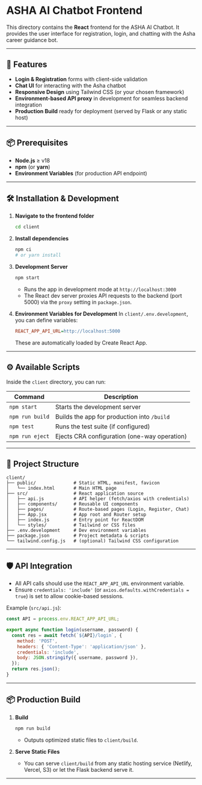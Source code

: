 # ASHA AI Chatbot Frontend

This directory contains the **React** frontend for the ASHA AI Chatbot. It provides the user interface for registration, login, and chatting with the Asha career guidance bot.

---

## 🚀 Features

- **Login & Registration** forms with client-side validation
- **Chat UI** for interacting with the Asha chatbot
- **Responsive Design** using Tailwind CSS (or your chosen framework)
- **Environment-based API proxy** in development for seamless backend integration
- **Production Build** ready for deployment (served by Flask or any static host)

---

## 📦 Prerequisites

- **Node.js** ≥ v18
- **npm** (or **yarn**)
- **Environment Variables** (for production API endpoint)

---

## 🛠 Installation & Development

1. **Navigate to the frontend folder**
   ```bash
   cd client
   ```

2. **Install dependencies**
   ```bash
   npm ci
   # or yarn install
   ```

3. **Development Server**
   ```bash
   npm start
   ```
   - Runs the app in development mode at `http://localhost:3000`
   - The React dev server proxies API requests to the backend (port 5000) via the `proxy` setting in `package.json`.

4. **Environment Variables for Development**
   In `client/.env.development`, you can define variables:
   ```ini
   REACT_APP_API_URL=http://localhost:5000
   ```
   These are automatically loaded by Create React App.

---

## ⚙️ Available Scripts

Inside the `client` directory, you can run:

| Command         | Description                                    |
|-----------------|------------------------------------------------|
| `npm start`     | Starts the development server                  |
| `npm run build` | Builds the app for production into `/build`    |
| `npm test`      | Runs the test suite (if configured)            |
| `npm run eject` | Ejects CRA configuration (one-way operation)   |

---

## 📂 Project Structure

```
client/
├── public/              # Static HTML, manifest, favicon
│   └── index.html       # Main HTML page
├── src/                 # React application source
│   ├── api.js           # API helper (fetch/axios with credentials)
│   ├── components/      # Reusable UI components
│   ├── pages/           # Route-based pages (Login, Register, Chat)
│   ├── App.jsx          # App root and Router setup
│   ├── index.js         # Entry point for ReactDOM
│   └── styles/          # Tailwind or CSS files
├── .env.development     # Dev environment variables
├── package.json         # Project metadata & scripts
└── tailwind.config.js   # (optional) Tailwind CSS configuration
```

---

## 🛡️ API Integration

- All API calls should use the `REACT_APP_API_URL` environment variable.
- Ensure `credentials: 'include'` (or `axios.defaults.withCredentials = true`) is set to allow cookie-based sessions.

Example (`src/api.js`):
```js
const API = process.env.REACT_APP_API_URL;

export async function login(username, password) {
  const res = await fetch(`${API}/login`, {
    method: 'POST',
    headers: { 'Content-Type': 'application/json' },
    credentials: 'include',
    body: JSON.stringify({ username, password }),
  });
  return res.json();
}
```

---

## 📦 Production Build

1. **Build**
   ```bash
   npm run build
   ```
   - Outputs optimized static files to `client/build`.

2. **Serve Static Files**
   - You can serve `client/build` from any static hosting service (Netlify, Vercel, S3) or let the Flask backend serve it.

---
